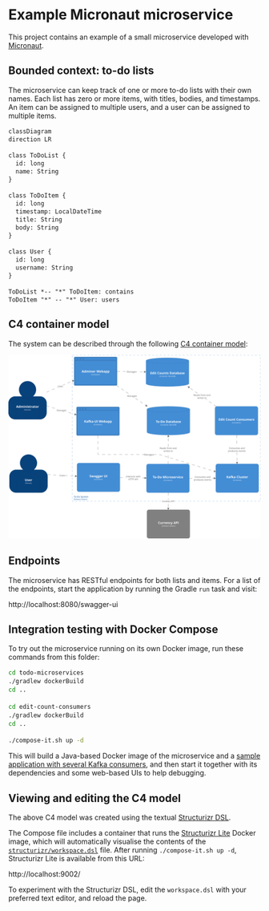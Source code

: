 # Example Micronaut microservice

This project contains an example of a small microservice developed with [Micronaut](https://micronaut.io/).

## Bounded context: to-do lists

The microservice can keep track of one or more to-do lists with their own names.
Each list has zero or more items, with titles, bodies, and timestamps.
An item can be assigned to multiple users, and a user can be assigned to multiple items.

```mermaid
classDiagram
direction LR

class ToDoList {
  id: long
  name: String
}

class ToDoItem {
  id: long
  timestamp: LocalDateTime
  title: String
  body: String
}

class User {
  id: long
  username: String
}

ToDoList *-- "*" ToDoItem: contains
ToDoItem "*" -- "*" User: users
```

## C4 container model

The system can be described through the following [C4 container model](https://c4model.com/):

![C4 container model](structurizr/container-diagram.svg)

## Endpoints

The microservice has RESTful endpoints for both lists and items.
For a list of the endpoints, start the application by running the Gradle `run` task and visit:

http://localhost:8080/swagger-ui

## Integration testing with Docker Compose

To try out the microservice running on its own Docker image, run these commands from this folder:

```sh
cd todo-microservices
./gradlew dockerBuild
cd ..

cd edit-count-consumers
./gradlew dockerBuild
cd ..

./compose-it.sh up -d
```

This will build a Java-based Docker image of the microservice and a [sample application with several Kafka consumers](./edit-count-consumers), and then start it together with its dependencies and some web-based UIs to help debugging.

## Viewing and editing the C4 model

The above C4 model was created using the textual [Structurizr DSL](https://docs.structurizr.com/dsl/).

The Compose file includes a container that runs the [Structurizr Lite](https://structurizr.com/help/lite) Docker image, which will automatically visualise the contents of the [`structurizr/workspace.dsl`](structurizr/workspace.dsl) file.
After running `./compose-it.sh up -d`, Structurizr Lite is available from this URL:

http://localhost:9002/

To experiment with the Structurizr DSL, edit the `workspace.dsl` with your preferred text editor, and reload the page.

